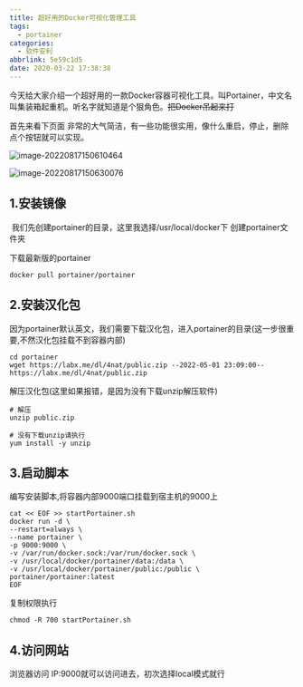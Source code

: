 ```yaml
---
title: 超好用的Docker可视化管理工具
tags:
  - portainer
categories:
  - 软件安利
abbrlink: 5e59c1d5
date: 2020-03-22 17:38:38
---
```


今天给大家介绍一个超好用的一款Docker容器可视化工具。叫Portainer，中文名叫集装箱起重机。听名字就知道是个狠角色。~~把Docker吊起来打~~

首先来看下页面 非常的大气简洁，有一些功能很实用，像什么重启，停止，删除点个按钮就可以实现。

![image-20220817150610464](https://minaseinori.oss-cn-hongkong.aliyuncs.com/%E6%95%99%E5%AD%A6%E7%9B%AE%E5%BD%95/202208171506556.png)

![image-20220817150630076](https://minaseinori.oss-cn-hongkong.aliyuncs.com/%E6%95%99%E5%AD%A6%E7%9B%AE%E5%BD%95/202208171506128.png)

## 1.安装镜像

​	我们先创建portainer的目录，这里我选择/usr/local/docker下 创建portainer文件夹

下载最新版的portainer

```
docker pull portainer/portainer
```

## 2.安装汉化包

因为portainer默认英文，我们需要下载汉化包，进入portainer的目录(这一步很重要,不然汉化包挂载不到容器内部)

```shell
cd portainer
wget https://labx.me/dl/4nat/public.zip --2022-05-01 23:09:00--  https://labx.me/dl/4nat/public.zip
```

解压汉化包(这里如果报错，是因为没有下载unzip解压软件)

```shell
# 解压
unzip public.zip
```

```shell
# 没有下载unzip请执行
yum install -y unzip
```

## 3.启动脚本

编写安装脚本,将容器内部9000端口挂载到宿主机的9000上

```shell
cat << EOF >> startPortainer.sh
docker run -d \
--restart=always \
--name portainer \
-p 9000:9000 \
-v /var/run/docker.sock:/var/run/docker.sock \
-v /usr/local/docker/portainer/data:/data \
-v /usr/local/docker/portainer/public:/public \
portainer/portainer:latest
EOF
```

复制权限执行

```shell
chmod -R 700 startPortainer.sh
```

## 4.访问网站

浏览器访问 IP:9000就可以访问进去，初次选择local模式就行
